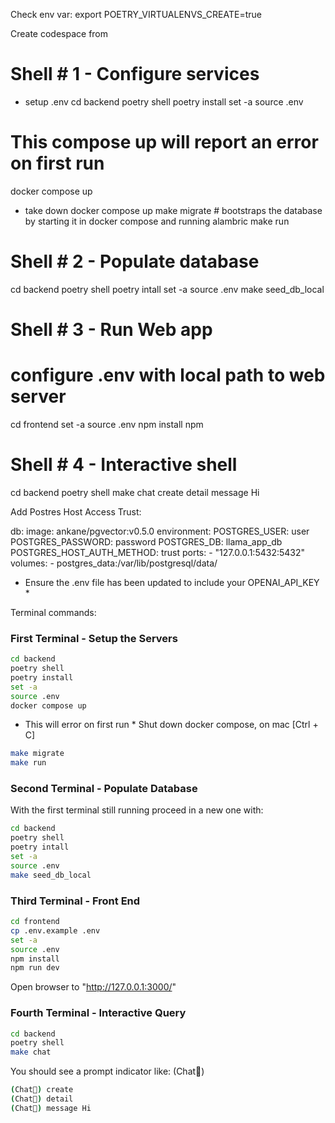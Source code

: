 Check env var:
export POETRY_VIRTUALENVS_CREATE=true

Create codespace from 

# Shell # 1 - Configure services

* setup .env
cd backend
poetry shell
poetry install
set -a
source .env
# This compose up will report an error on first run
docker compose up
* take down docker compose up
make migrate # bootstraps the database by starting it in docker compose and running alambric
make run

# Shell # 2 - Populate database

cd backend
poetry shell
poetry intall
set -a
source .env
make seed_db_local

# Shell # 3 - Run Web app

# configure .env with local path to web server

cd frontend
set -a
source .env
npm install
npm

# Shell # 4 - Interactive shell

cd backend
poetry shell
make chat
create
detail
message Hi





Add Postres Host Access Trust:

db:
    image: ankane/pgvector:v0.5.0
    environment:
      POSTGRES_USER: user
      POSTGRES_PASSWORD: password
      POSTGRES_DB: llama_app_db
      POSTGRES_HOST_AUTH_METHOD: trust
    ports:
      - "127.0.0.1:5432:5432"
    volumes:
      - postgres_data:/var/lib/postgresql/data/




* Ensure the .env file has been updated to include your OPENAI_API_KEY *

Terminal commands:

### First Terminal - Setup the Servers

```sh
cd backend
poetry shell
poetry install
set -a
source .env
docker compose up
```

* This will error on first run *
Shut down docker compose, on mac [Ctrl + C]

```sh
make migrate
make run
```

### Second Terminal - Populate Database

With the first terminal still running proceed in a new one with:

```sh
cd backend
poetry shell
poetry intall
set -a
source .env
make seed_db_local
```

### Third Terminal - Front End

```sh
cd frontend
cp .env.example .env
set -a
source .env
npm install
npm run dev
```

Open browser to "http://127.0.0.1:3000/"

### Fourth Terminal - Interactive Query

```sh
cd backend
poetry shell
make chat
```

You should see a prompt indicator like: (Chat🦙)

```sh
(Chat🦙) create
(Chat🦙) detail
(Chat🦙) message Hi
```